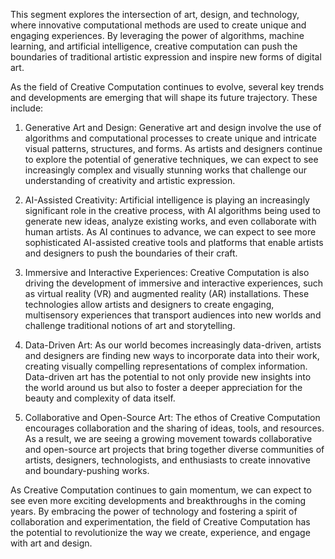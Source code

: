 This segment explores the intersection of art, design, and technology, where innovative computational methods are used to create unique and engaging experiences. By leveraging the power of algorithms, machine learning, and artificial intelligence, creative computation can push the boundaries of traditional artistic expression and inspire new forms of digital art.

As the field of Creative Computation continues to evolve, several key trends and developments are emerging that will shape its future trajectory. These include:

1.  Generative Art and Design: Generative art and design involve the use of algorithms and computational processes to create unique and intricate visual patterns, structures, and forms. As artists and designers continue to explore the potential of generative techniques, we can expect to see increasingly complex and visually stunning works that challenge our understanding of creativity and artistic expression.

2.  AI-Assisted Creativity: Artificial intelligence is playing an increasingly significant role in the creative process, with AI algorithms being used to generate new ideas, analyze existing works, and even collaborate with human artists. As AI continues to advance, we can expect to see more sophisticated AI-assisted creative tools and platforms that enable artists and designers to push the boundaries of their craft.

3.  Immersive and Interactive Experiences: Creative Computation is also driving the development of immersive and interactive experiences, such as virtual reality (VR) and augmented reality (AR) installations. These technologies allow artists and designers to create engaging, multisensory experiences that transport audiences into new worlds and challenge traditional notions of art and storytelling.

4.  Data-Driven Art: As our world becomes increasingly data-driven, artists and designers are finding new ways to incorporate data into their work, creating visually compelling representations of complex information. Data-driven art has the potential to not only provide new insights into the world around us but also to foster a deeper appreciation for the beauty and complexity of data itself.

5.  Collaborative and Open-Source Art: The ethos of Creative Computation encourages collaboration and the sharing of ideas, tools, and resources. As a result, we are seeing a growing movement towards collaborative and open-source art projects that bring together diverse communities of artists, designers, technologists, and enthusiasts to create innovative and boundary-pushing works.


As Creative Computation continues to gain momentum, we can expect to see even more exciting developments and breakthroughs in the coming years. By embracing the power of technology and fostering a spirit of collaboration and experimentation, the field of Creative Computation has the potential to revolutionize the way we create, experience, and engage with art and design.